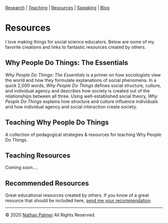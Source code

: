 [Research](https://ishimby.github.io/natepalmer/research.html) | [Teaching](https://ishimby.github.io/natepalmer/teaching.html) | [Resources](https://ishimby.github.io/natepalmer/resources.html) | [Speaking](https://ishimby.github.io/natepalmer/speaking.html) | [Blog](https://ishimby.github.io/natepalmer/blog.html)

# Resources

I love making things for social science educators. Below are some of my favorite creations and links to fantastic resources created by others. 

## Why People Do Things: The Essentials

_Why People Do Things: The Essentials_ is a primer on how sociologists view the world and how they formulate explanations of social phenomena. In a quick 2,000 words, _Why People Do Things_ defines social structure, culture, and individual agency and describes how society is created out of the relationships between all three. Using well-established social theory, _Why People Do Things_ explains how structure and culture influence individuals and how individual agency and social interaction create society. 

## Teaching Why People Do Things

A collection of pedagogical strategies & resources for teaching Why People Do Things. 

## Teaching Resources

Coming soon.... <!-- [Blog roll of most 2-3 most recent blog posts with tag resource.] -->

## Recommended Resources

Great educational resources created by others. If you know of a great resource that should be included here, [send me your recommendation](https://ishimby.github.io/natepalmer/contact.html). 

---

© 2020 [Nathan Palmer](https://ishimby.github.io/natepalmer/about.html) All Rights Reserved.